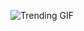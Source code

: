 
<!-- GIF_SECTION -->
![Trending GIF](https://media3.giphy.com/media/v1.Y2lkPThiYjIxNzcyZ2tyZ3pjdTVmb3ZqaWcxeGQzNjN6Mnoyb3A5bmdxZTR4c2x2dWc5dyZlcD12MV9naWZzX3NlYXJjaCZjdD1n/3o85xvIiRmINYrIWFq/giphy.gif)
<!-- END_GIF_SECTION -->

